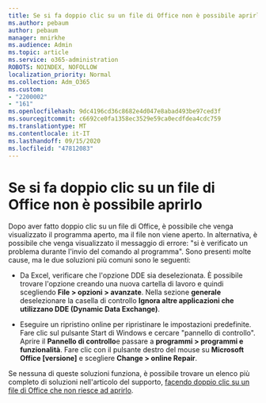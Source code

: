 ```yaml
---
title: Se si fa doppio clic su un file di Office non è possibile aprirlo
ms.author: pebaum
author: pebaum
manager: mnirkhe
ms.audience: Admin
ms.topic: article
ms.service: o365-administration
ROBOTS: NOINDEX, NOFOLLOW
localization_priority: Normal
ms.collection: Adm_O365
ms.custom:
- "2200002"
- "161"
ms.openlocfilehash: 9dc4196cd36c8682e4d047e8abad493be97ced3f
ms.sourcegitcommit: c6692ce0fa1358ec3529e59ca0ecdfdea4cdc759
ms.translationtype: MT
ms.contentlocale: it-IT
ms.lasthandoff: 09/15/2020
ms.locfileid: "47812083"
---
```

# <a name="double-clicking-an-office-file-fails-to-open-it"></a>Se si fa doppio clic su un file di Office non è possibile aprirlo

Dopo aver fatto doppio clic su un file di Office, è possibile che venga visualizzato il programma aperto, ma il file non viene aperto. In alternativa, è possibile che venga visualizzato il messaggio di errore: "si è verificato un problema durante l'invio del comando al programma". Sono presenti molte cause, ma le due soluzioni più comuni sono le seguenti:

- Da Excel, verificare che l'opzione DDE sia deselezionata. È possibile trovare l'opzione creando una nuova cartella di lavoro e quindi scegliendo **File > opzioni > avanzate**. Nella sezione **generale** deselezionare la casella di controllo **Ignora altre applicazioni che utilizzano DDE (Dynamic Data Exchange)**.

- Eseguire un ripristino online per ripristinare le impostazioni predefinite. Fare clic sul pulsante Start di Windows e cercare "pannello di controllo". Aprire il **Pannello di controllo**e passare a **programmi > programmi e funzionalità**. Fare clic con il pulsante destro del mouse su **Microsoft Office [versione]** e scegliere **Change > online Repair**.

Se nessuna di queste soluzioni funziona, è possibile trovare un elenco più completo di soluzioni nell'articolo del supporto, [facendo doppio clic su un file di Office che non riesce ad aprirlo](https://support.office.com/article/Double-clicking-an-Office-file-fails-to-open-it-1e9c0ad9-34c8-4440-a42e-d30186b29ed6).
